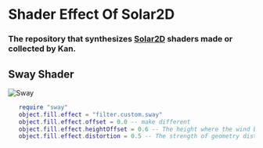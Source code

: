 # Shader Effect Of Solar2D
### The repository that synthesizes [Solar2D](https://solar2d.com) shaders made or collected by Kan.


## Sway Shader
![Sway](https://i.imgur.com/b8xv2Ps.gif)


```Lua
   require "sway"
   object.fill.effect = "filter.custom.sway"
   object.fill.effect.offset = 0.0 -- make different
   object.fill.effect.heightOffset = 0.6 -- The height where the wind begins to move
   object.fill.effect.distortion = 0.5 -- The strength of geometry distortion.
```


